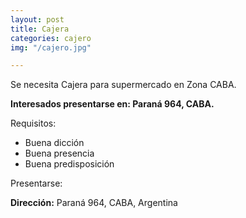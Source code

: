 ```yaml
---
layout: post
title: Cajera
categories: cajero
img: "/cajero.jpg"

---
```

Se necesita Cajera para supermercado en Zona CABA.

**Interesados presentarse en: Paraná 964, CABA.**

Requisitos:

* Buena dicción
* Buena presencia
* Buena predisposición

Presentarse:

**Dirección:** Paraná 964, CABA, Argentina